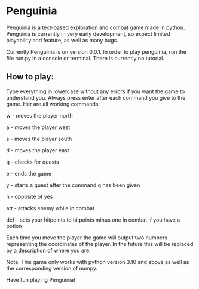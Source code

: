 # Penguinia

Penguinia is a text-based exploration and combat game made in python. Penguinia is currently in very early development, so expect limited playability and feature, as well as many bugs.

Currently Penguinia is on version 0.0.1. In order to play penguinia, run the file run.py in a console or terminal. There is currently no tutorial.

## How to play:

Type everything in lowercase without any errors if you want the game to understand you. Always press enter after each command you give to the game. Her are all working commands:

w - moves the player north

a - moves the player west

s - moves the player south

d - moves the player east

q - checks for quests

e - ends the game

y - starts a quest after the command q has been given

n - opposite of yes

att - attacks enemy while in combat

def - sets your hitpoints to hitpoints minus one in combat if you have a potion

Each time you move the player the game will output two numbers representing the coordinates of the player. In the future this will be replaced by a description of where you are.

Note: This game only works with python version 3.10 and above as well as the corresponding version of numpy.

Have fun playing Penguinia!
